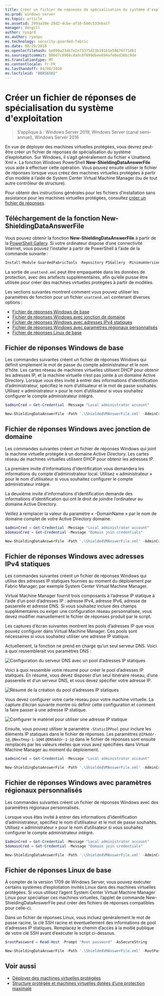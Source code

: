 ```yaml
---
title: Créer un fichier de réponses de spécialisation du système d'exploitation
ms.prod: windows-server
ms.topic: article
ms.assetid: 299aa38e-28d2-4cbe-af16-5b8c533eba1f
manager: dongill
author: rpsqrd
ms.author: ryanpu
ms.technology: security-guarded-fabric
ms.date: 08/29/2018
ms.openlocfilehash: be099a234b7e2e73375d23b19161e59876f71d61
ms.sourcegitcommit: b00d7c8968c4adc8f699dbee694afe6ed36bc9de
ms.translationtype: MT
ms.contentlocale: fr-FR
ms.lasthandoff: 04/08/2020
ms.locfileid: "80856502"
---
```

# <a name="create-os-specialization-answer-file"></a>Créer un fichier de réponses de spécialisation du système d'exploitation

>S’applique à : Windows Server 2019, Windows Server (canal semi-annuel), Windows Server 2016

En vue de déployer des machines virtuelles protégées, vous devrez peut-être créer un fichier de réponses de spécialisation du système d’exploitation. Sur Windows, il s’agit généralement du fichier « Unattend. Xml ». La fonction Windows PowerShell **New-ShieldingDataAnswerFile** vous aide à effectuer cette opération. Vous pouvez ensuite utiliser le fichier de réponses lorsque vous créez des machines virtuelles protégées à partir d’un modèle à l’aide de System Center Virtual Machine Manager (ou de tout autre contrôleur de structure).

Pour obtenir des instructions générales pour les fichiers d’installation sans assistance pour les machines virtuelles protégées, consultez [créer un fichier de réponses](guarded-fabric-tenant-creates-shielding-data.md#create-an-answer-file).
 
## <a name="downloading-the-new-shieldingdataanswerfile-function"></a>Téléchargement de la fonction New-ShieldingDataAnswerFile

Vous pouvez obtenir la fonction **New-ShieldingDataAnswerFile** à partir de la [PowerShell Gallery](https://aka.ms/gftools). Si votre ordinateur dispose d’une connectivité Internet, vous pouvez l’installer à partir de PowerShell à l’aide de la commande suivante :

```powershell
Install-Module GuardedFabricTools -Repository PSGallery -MinimumVersion 1.0.0
```

La sortie de `unattend.xml` peut être empaquetée dans les données de protection, avec des artefacts supplémentaires, afin qu’elle puisse être utilisée pour créer des machines virtuelles protégées à partir de modèles.

Les sections suivantes montrent comment vous pouvez utiliser les paramètres de fonction pour un fichier `unattend.xml` contenant diverses options :

- [Fichier de réponses Windows de base](#basic-windows-answer-file)
- [Fichier de réponses Windows avec jonction de domaine](#windows-answer-file-with-domain-join)
- [Fichier de réponses Windows avec adresses IPv4 statiques](#windows-answer-file-with-static-ipv4-addresses)
- [Fichier de réponses Windows avec paramètres régionaux personnalisés](#windows-answer-file-with-a-custom-locale)
- [Fichier de réponses Linux de base](#basic-linux-answer-file)

## <a name="basic-windows-answer-file"></a>Fichier de réponses Windows de base

Les commandes suivantes créent un fichier de réponses Windows qui définit simplement le mot de passe du compte administrateur et le nom d’hôte.
Les cartes réseau de machines virtuelles utilisent DHCP pour obtenir les adresses IP, et la machine virtuelle n’est pas jointe à un domaine Active Directory.
Lorsque vous êtes invité à entrer des informations d’identification d’administrateur, spécifiez le nom d’utilisateur et le mot de passe souhaités.
Utilisez « administrateur » pour le nom d’utilisateur si vous souhaitez configurer le compte administrateur intégré.

```powershell
$adminCred = Get-Credential -Message "Local administrator account"

New-ShieldingDataAnswerFile -Path '.\ShieldedVMAnswerFile.xml' -AdminCredentials $adminCred
```

## <a name="windows-answer-file-with-domain-join"></a>Fichier de réponses Windows avec jonction de domaine

Les commandes suivantes créent un fichier de réponses Windows qui joint la machine virtuelle protégée à un domaine Active Directory.
Les cartes réseau de machines virtuelles utilisent DHCP pour obtenir les adresses IP.

La première invite d’informations d’identification vous demandera les informations du compte d’administrateur local.
Utilisez « administrateur » pour le nom d’utilisateur si vous souhaitez configurer le compte administrateur intégré.

La deuxième invite d’informations d’identification demande des informations d’identification qui ont le droit de joindre l’ordinateur au domaine Active Directory.

Veillez à remplacer la valeur du paramètre « -DomainName » par le nom de domaine complet de votre Active Directory domaine.

```powershell
$adminCred = Get-Credential -Message "Local administrator account"
$domainCred = Get-Credential -Message "Domain join credentials"

New-ShieldingDataAnswerFile -Path '.\ShieldedVMAnswerFile.xml' -AdminCredentials $adminCred -DomainName 'my.contoso.com' -DomainJoinCredentials $domainCred
```
## <a name="windows-answer-file-with-static-ipv4-addresses"></a>Fichier de réponses Windows avec adresses IPv4 statiques

Les commandes suivantes créent un fichier de réponses Windows qui utilise des adresses IP statiques fournies au moment du déploiement par Fabric Manager, par exemple System Center Virtual Machine Manager.

Virtual Machine Manager fournit trois composants à l’adresse IP statique à l’aide d’un pool d’adresses IP : adresse IPv4, adresse IPv6, adresse de passerelle et adresse DNS. Si vous souhaitez inclure des champs supplémentaires ou exiger une configuration réseau personnalisée, vous devez modifier manuellement le fichier de réponses produit par le script.

Les captures d’écran suivantes montrent les pools d’adresses IP que vous pouvez configurer dans Virtual Machine Manager. Ces pools sont nécessaires si vous souhaitez utiliser une adresse IP statique.

Actuellement, la fonction ne prend en charge qu’un seul serveur DNS. Voici à quoi ressemblerait vos paramètres DNS :

![Configuration du serveur DNS avec un pool d’adresses IP statiques](../media/Guarded-Fabric-Shielded-VM/guarded-host-unattend-static-ip-address-pool-dns-settings.png)

Voici à quoi ressemble votre résumé pour créer le pool d’adresses IP statiques. En résumé, vous devez disposer d’un seul itinéraire réseau, d’une passerelle et d’un serveur DNS, et vous devez spécifier votre adresse IP.

![Résumé de la création du pool d’adresses IP statiques](../media/Guarded-Fabric-Shielded-VM/guarded-host-unattend-static-ip-address-pool-summary.png)

Vous devez configurer votre carte réseau pour votre machine virtuelle. La capture d’écran suivante montre où définir cette configuration et comment la faire passer à une adresse IP statique.

![Configurer le matériel pour utiliser une adresse IP statique](../media/Guarded-Fabric-Shielded-VM/guarded-host-unattend-static-ip-address-pool-network-adapter-settings.png)

Ensuite, vous pouvez utiliser le paramètre `-StaticIPPool` pour inclure les éléments IP statiques dans le fichier de réponses. Les paramètres `@IPAddr-1@`, `@NextHop-1-1@`et `@DNSAddr-1-1@` dans le fichier de réponses sont ensuite remplacés par les valeurs réelles que vous avez spécifiées dans Virtual Machine Manager au moment du déploiement.

```powershell
$adminCred = Get-Credential -Message "Local administrator account"

New-ShieldingDataAnswerFile -Path '.\ShieldedVMAnswerFile.xml' -AdminCredentials $adminCred -StaticIPPool IPv4Address
```

## <a name="windows-answer-file-with-a-custom-locale"></a>Fichier de réponses Windows avec paramètres régionaux personnalisés

Les commandes suivantes créent un fichier de réponses Windows avec des paramètres régionaux personnalisés.

Lorsque vous êtes invité à entrer des informations d’identification d’administrateur, spécifiez le nom d’utilisateur et le mot de passe souhaités.
Utilisez « administrateur » pour le nom d’utilisateur si vous souhaitez configurer le compte administrateur intégré.

```powershell
$adminCred = Get-Credential -Message "Local administrator account"
$domainCred = Get-Credential -Message "Domain join credentials"

New-ShieldingDataAnswerFile -Path '.\ShieldedVMAnswerFile.xml' -AdminCredentials $adminCred -Locale es-ES
```

## <a name="basic-linux-answer-file"></a>Fichier de réponses Linux de base

À compter de la version 1709 de Windows Server, vous pouvez exécuter certains systèmes d’exploitation invités Linux dans des machines virtuelles protégées.
Si vous utilisez l’agent System Center Virtual Machine Manager Linux pour spécialiser ces machines virtuelles, l’applet de commande New-ShieldingDataAnswerFile peut créer des fichiers de réponses compatibles pour celle-ci.

Dans un fichier de réponses Linux, vous incluez généralement le mot de passe racine, la clé SSH racine et éventuellement des informations de pool d’adresses IP statiques.
Remplacez le chemin d’accès à la moitié publique de votre clé SSH avant d’exécuter le script ci-dessous.

```powershell
$rootPassword = Read-Host -Prompt "Root password" -AsSecureString

New-ShieldingDataAnswerFile -Path '.\ShieldedVMAnswerFile.xml' -RootPassword $rootPassword -RootSshKey '~\.ssh\id_rsa.pub'
```

## <a name="see-also"></a>Voir aussi

- [Déployer des machines virtuelles protégées](guarded-fabric-configuration-scenarios-for-shielded-vms-overview.md)
- [Structure protégée et machines virtuelles dotées d’une protection maximale](guarded-fabric-and-shielded-vms-top-node.md)
